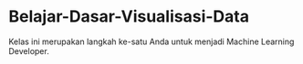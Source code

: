 # Belajar-Dasar-Visualisasi-Data
Kelas ini merupakan langkah ke-satu Anda untuk menjadi Machine Learning Developer.
